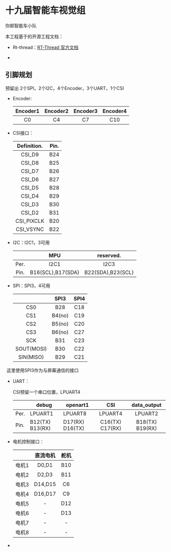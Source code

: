 # 十九届智能车视觉组

你邮智能车小队

本工程基于的开源工程文档：

- Rt-thread：[RT-Thread 官方文档](https://www.rt-thread.org/document/site/#/rt-thread-version/rt-thread-standard/README)

- 


## 引脚规划

预留出 2个SPI，2个I2C，4个Encoder，3个UART，1个CSI

- Encoder:

  | Encoder1 | Encoder2 | Encoder3 | Encoder4 |
  | :------: | :------: | :------: | :------: |
  |    C0    |    C4    |    C7    |   C10    |

  

- CSI接口：

  | Definition. | Pin. |
  | :---------: | :--: |
  |   CSI_D9    | B24  |
  |   CSI_D8    | B25  |
  |   CSI_D7    | B26  |
  |   CSI_D6    | B27  |
  |   CSI_D5    | B28  |
  |   CSI_D4    | B29  |
  |   CSI_D3    | B30  |
  |   CSI_D2    | B31  |
  | CSI_PIXCLK  | B20  |
  |  CSI_VSYNC  | B22  |

- I2C：I2C1，3可用

  |      |        MPU        |     reserved.     |
  | :--: | :---------------: | :---------------: |
  | Per. |       I2C1        |       I2C3        |
  | Pin. | B16(SCL),B17(SDA) | B22(SDA),B23(SCL) |

- SPI：SPI3，4可用

  |            |  SPI3  | SPI4 |
  | :--------: | :----: | :--: |
  |    CS0     |  B28   | C18  |
  |    CS1     | B4(no) | C19  |
  |    CS2     | B5(no) | C20  |
  |    CS3     | B6(no) | C27  |
  |    SCK     |  B31   | C23  |
  | SOUT(MOSI) |  B30   | C22  |
  | SIN(MISO)  |  B29   | C21  |


​	这里使用SPI3作为与屏幕通信的接口

- UART：

  CSI预留一个串口位置，LPUART4

  |      | debug            | openart1          |       CSI       |   data_output   |
  | ---- | ---------------- | ----------------- | :-------------: | :-------------: |
  | Per. | LPUART1          | LPUART8           |     LPUART4     |     LPUART2     |
  | Pin. | B12(TX)  B13(RX) | D17(RX)   D16(TX) | C16(TX) C17(RX) | B18(TX) B19(RX) |

- 电机控制接口：

  |       | 直流电机 | 舵机 |
  | :---: | :------: | :--: |
  | 电机1 |  D0,D1   | B10  |
  | 电机2 |  D2,D3   | B11  |
  | 电机3 | D14,D15  |  C6  |
  | 电机4 | D16,D17  |  C9  |
  | 电机5 |    -     | D12  |
  | 电机6 |    -     | D13  |
  | 电机7 |    -     |  -   |
  | 电机8 |    -     |  -   |

- 